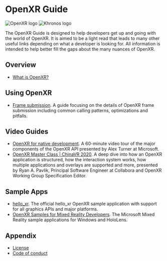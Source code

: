 <!--
Copyright 2021-2022 The Khronos Group, Inc.
SPDX-License-Identifier: CC-BY-4.0
-->

# OpenXR Guide

![OpenXR logo](./images/openxr_logo.png)
![Khronos logo](./images/khronos_logo.png)

The OpenXR Guide is designed to help developers get up and going with the world
of OpenXR. It is aimed to be a light read that leads to many other useful links
depending on what a developer is looking for. All information is intended to
help better fill the gaps about the many nuances of OpenXR.

## Overview
- [What is OpenXR?](./chapters/what_is_openxr.md)

## Using OpenXR
- [Frame submission](./chapters/frame_submission.md). A guide focusing on the details of OpenXR frame submission including common calling patterns, optimizations and pitfalls.

## Video Guides
- [OpenXR for native development](https://learn.microsoft.com/en-us/windows/mixed-reality/develop/native/openxr#openxr-for-native-development). A 60-minute video tour of the major components of the OpenXR API presented by Alex Turner at Microsoft.
- [OpenXR Master Class | ChinaVR 2020](https://www.youtube.com/watch?v=0qMJsiEUpUE). A deep dive into how an OpenXR application is structured, how the interaction system works, how multiple applications and overlays are supported and more, presented by Ryan A. Pavlik, Principal Software Engineer at Collabora and OpenXR Working Group Specification Editor.

## Sample Apps
- [hello_xr](https://github.com/KhronosGroup/OpenXR-SDK-Source/tree/main/src/tests/hello_xr). The official hello_xr OpenXR sample application with support for all graphics APIs and major platforms.
- [OpenXR Samples for Mixed Reality Developers](https://github.com/microsoft/OpenXR-MixedReality). The Microsoft Mixed Reality sample applications for Windows and HoloLens.

## Appendix
- [License](./LICENSE)
- [Code of conduct](./CODE_OF_CONDUCT.md)
